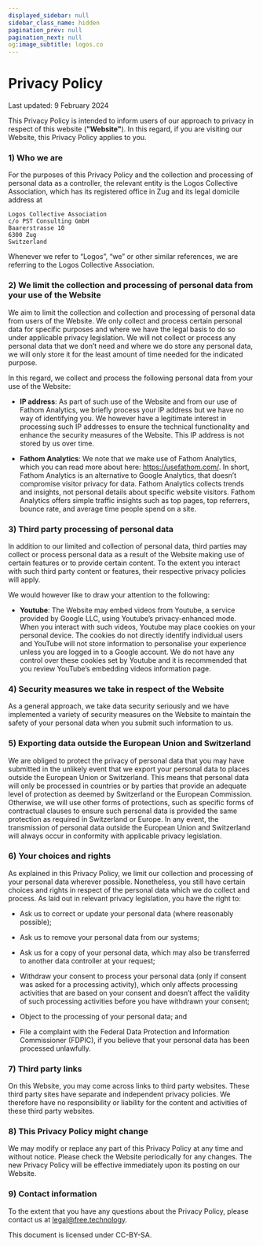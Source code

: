 ```yaml
---
displayed_sidebar: null
sidebar_class_name: hidden
pagination_prev: null
pagination_next: null
og:image_subtitle: logos.co
---
```


# Privacy Policy

Last updated: 9 February 2024

This Privacy Policy is intended to inform users of our approach to privacy in respect of this website (**"Website"**). In this regard, if you are visiting our Website, this Privacy Policy applies to you.

### 1) Who we are

For the purposes of this Privacy Policy and the collection and processing of personal data as a controller, the relevant entity is the Logos Collective Association, which has its registered office in Zug and its legal domicile address at

```
Logos Collective Association
c/o PST Consulting GmbH
Baarerstrasse 10
6300 Zug
Switzerland
```

Whenever we refer to “Logos”, “we” or other similar references, we are referring to the Logos Collective Association.

### 2) We limit the collection and processing of personal data from your use of the Website

We aim to limit the collection and collection and processing of personal data from users of the Website. We only collect and process certain personal data for specific purposes and where we have the legal basis to do so under applicable privacy legislation. We will not collect or process any personal data that we don’t need and where we do store any personal data, we will only store it for the least amount of time needed for the indicated purpose. 

In this regard, we collect and process the following personal data from your use of the Website:  

* **IP address**: As part of such use of the Website and from our use of Fathom Analytics, we briefly process your IP address but we have no way of identifying you. We however have a legitimate interest in processing such IP addresses to ensure the technical functionality and enhance the security measures of the Website. This IP address is not stored by us over time.

* **Fathom Analytics**: We note that we make use of Fathom Analytics, which you can read more about here: https://usefathom.com/. In short, Fathom Analytics is an alternative to Google Analytics, that doesn’t compromise visitor privacy for data. Fathom Analytics collects trends and insights, not personal details about specific website visitors. Fathom Analytics offers simple traffic insights such as top pages, top referrers, bounce rate, and average time people spend on a site.

### 3) Third party processing of personal data

In addition to our limited and collection of personal data, third parties may collect or process personal data as a result of the Website making use of certain features or to provide certain content. To the extent you interact with such third party content or features, their respective privacy policies will apply.

We would however like to draw your attention to the following:

* **Youtube**: The Website may embed videos from Youtube, a service provided by Google LLC, using Youtube’s privacy-enhanced mode. When you interact with such videos, Youtube may place cookies on your personal device. The cookies do not directly identify individual users and YouTube will not store information to personalise your experience unless you are logged in to a Google account. We do not have any control over these cookies set by Youtube and it is recommended that you review YouTube’s embedding videos information page.

### 4) Security measures we take in respect of the Website 

As a general approach, we take data security seriously and we have implemented a variety of security measures on the Website to maintain the safety of your personal data when you submit such information to us. 

### 5) Exporting data outside the European Union and Switzerland

We are obliged to protect the privacy of personal data that you may have submitted in the unlikely event that we export your personal data to places outside the European Union or Switzerland. This means that personal data will only be processed in countries or by parties that provide an adequate level of protection as deemed by Switzerland or the European Commission. Otherwise, we will use other forms of protections, such as specific forms of contractual clauses to ensure such personal data is provided the same protection as required in Switzerland or Europe. In any event, the transmission of personal data outside the European Union and Switzerland will always occur in conformity with applicable privacy legislation. 


### 6) Your choices and rights

As explained in this Privacy Policy, we limit our collection and processing of your personal data wherever possible. Nonetheless, you still have certain choices and rights in respect of the personal data which we do collect and process. As laid out in relevant privacy legislation, you have the right to:

* Ask us to correct or update your personal data (where reasonably possible);

* Ask us to remove your personal data from our systems;

* Ask us for a copy of your personal data, which may also be transferred to another data controller at your request;
* Withdraw your consent to process your personal data (only if consent was asked for a processing activity), which only affects processing activities that are based on your consent and doesn’t affect the validity of such processing activities before you have withdrawn your consent;

* Object to the processing of your personal data; and

* File a complaint with the Federal Data Protection and Information Commissioner (FDPIC), if you believe that your personal data has been processed unlawfully.

### 7) Third party links

On this Website, you may come across links to third party websites. These third party sites have separate and independent privacy policies. We therefore have no responsibility or liability for the content and activities of these third party websites.

### 8) This Privacy Policy might change

We may modify or replace any part of this Privacy Policy at any time and without notice. Please check the Website periodically for any changes. The new Privacy Policy will be effective immediately upon its posting on our Website.

### 9) Contact information

To the extent that you have any questions about the Privacy Policy, please contact us at legal@free.technology.

This document is licensed under CC-BY-SA.
